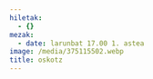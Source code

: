 ```yaml
---
hiletak:
  - {}
mezak:
  - date: larunbat 17.00 1. astea
image: /media/375115502.webp
title: oskotz
---
```

